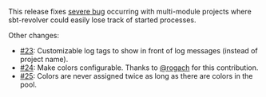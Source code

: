 This release fixes [severe bug][#21] occurring with multi-module projects where sbt-revolver could easily lose
track of started processes.

Other changes:

  * [#23][]: Customizable log tags to show in front of log messages (instead of project name).
  * [#24][]: Make colors configurable. Thanks to [@rogach][] for this contribution.
  * [#25][]: Colors are never assigned twice as long as there are colors in the pool.

[#21]: https://github.com/spray/sbt-revolver/issues/21
[#23]: https://github.com/spray/sbt-revolver/issues/23
[#24]: https://github.com/spray/sbt-revolver/issues/24
[#25]: https://github.com/spray/sbt-revolver/issues/25
[@rogach]: https://github.com/Rogach
